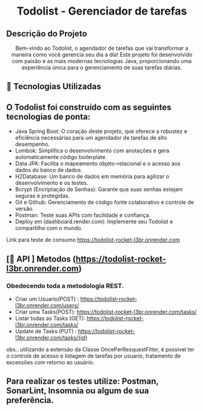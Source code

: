 
<h1 align="center">Todolist - Gerenciador de tarefas </h1>
 <h2> Descrição do Projeto</h2>
<p align="center">Bem-vindo ao Todolist, o agendador de tarefas que vai transformar a maneira como você gerencia seu dia a dia! Este projeto foi desenvolvido com paixão e as mais modernas tecnologias Java, proporcionando uma experiência única para o gerenciamento de suas tarefas diárias.</p>

 ## 🚀 Tecnologias Utilizadas
 
 ## O Todolist foi construído com as seguintes tecnologias de ponta:
- Java Spring Boot: O coração deste projeto, que oferece a robustez e eficiência necessárias para um agendador de tarefas de alto desempenho.
- Lombok: Simplifica o desenvolvimento com anotações e gera automaticamente código boilerplate.
- Data JPA: Facilita o mapeamento objeto-relacional e o acesso aos dados do banco de dados.
- H2Database: Um banco de dados em memória para agilizar o desenvolvimento e os testes.
- Bcrypt (Encriptação de Senhas): Garante que suas senhas estejam seguras e protegidas.
- Git e Github: Gerenciamento de código fonte colaborativo e controle de versão.
- Postman: Teste suas APIs com facilidade e confiança.
- Deploy em (dashboard.render.com): Implemente seu Todolist e compartilhe com o mundo.

Link para teste de consumo https://todolist-rocket-l3br.onrender.com

## [🚀 API ] Metodos (https://todolist-rocket-l3br.onrender.com)

### Obedecendo toda a metodologia REST.

 * Criar um Usuario(POST) : https://todolist-rocket-l3br.onrender.com/users/
 * Criar uma Tasks(POST): https://todolist-rocket-l3br.onrender.com/tasks/
 * Listar todas as Tasks (GET): https://todolist-rocket-l3br.onrender.com/tasks/
 * Update de Tasks (PUT) :  https://todolist-rocket-l3br.onrender.com/tasks/{id}

obs.: utilizando a extensão da Classe OncePerResquestFilter, é possivel ter o controle de acesso e listagem de tarefas por usuario, tratamento de excessões com retorno ao usuário.
## Para realizar os testes utilize: Postman, SonarLint, Insomnia ou algum de sua preferência.


